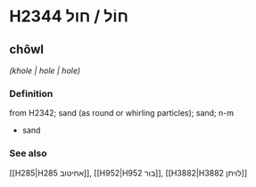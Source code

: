 # H2344 חוֹל / חול

## chôwl

_(khole | hole | hole)_

### Definition

from H2342; sand (as round or whirling particles); sand; n-m

- sand

### See also

[[H285|H285 אחיטוב]], [[H952|H952 בור]], [[H3882|H3882 לויתן]]
